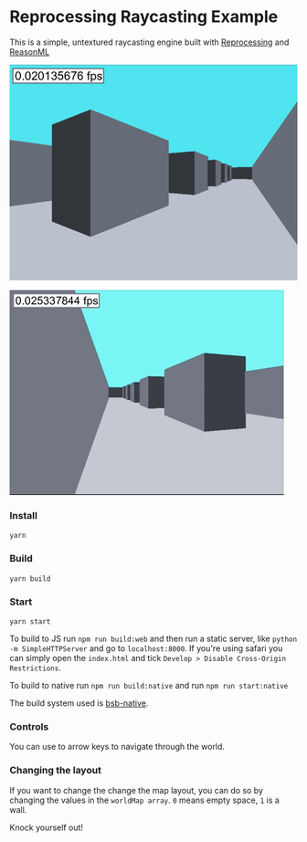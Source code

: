 # Reprocessing Raycasting Example

This is a simple, untextured raycasting engine built with [Reprocessing](https://github.com/Schmavery/reprocessing) and [ReasonML](https://reasonml.github.io/)

![alt text](./assets/screenshot.png "screenshot")

![alt text](./assets/playing.gif "playing")

### Install

```
yarn
```

### Build

```
yarn build
```

### Start

```
yarn start
```

To build to JS run `npm run build:web` and then run a static server, like `python -m SimpleHTTPServer` and go to `localhost:8000`. If you're using safari you can simply open the `index.html` and tick `Develop > Disable Cross-Origin Restrictions`.

To build to native run `npm run build:native` and run `npm run start:native`

The build system used is [bsb-native](https://github.com/bsansouci/bsb-native).

### Controls

You can use to arrow keys to navigate through the world.

### Changing the layout

If you want to change the change the map layout, you can do so by changing the values in the `worldMap array`. `0` means empty space, `1` is a wall.

Knock yourself out!
